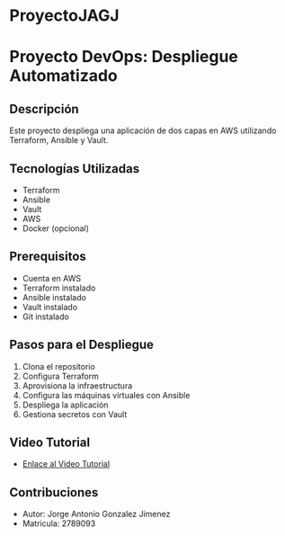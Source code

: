 # ProyectoJAGJ

# Proyecto DevOps: Despliegue Automatizado

## Descripción
Este proyecto despliega una aplicación de dos capas en AWS utilizando Terraform, Ansible y Vault.

## Tecnologías Utilizadas
- Terraform
- Ansible
- Vault
- AWS
- Docker (opcional)

## Prerequisitos
- Cuenta en AWS
- Terraform instalado
- Ansible instalado
- Vault instalado
- Git instalado

## Pasos para el Despliegue
1. Clona el repositorio
2. Configura Terraform
3. Aprovisiona la infraestructura
4. Configura las máquinas virtuales con Ansible
5. Despliega la aplicación
6. Gestiona secretos con Vault

## Video Tutorial
- [Enlace al Video Tutorial](#)

## Contribuciones
- Autor: Jorge Antonio Gonzalez Jimenez
- Matricula: 2789093

